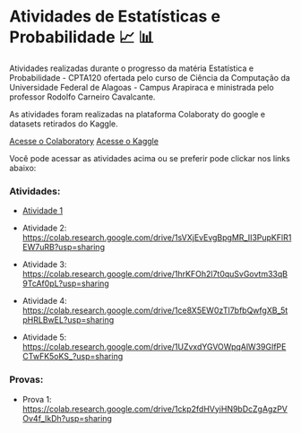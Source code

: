 # Atividades de Estatísticas e Probabilidade 📈 📊
Atividades realizadas durante o progresso da matéria Estatística e Probabilidade - CPTA120 ofertada pelo curso de Ciência da Computação da Universidade Federal de Alagoas - Campus Arapiraca e ministrada pelo professor Rodolfo Carneiro Cavalcante.

As atividades foram realizadas na plataforma Colaboraty do google e datasets retirados do Kaggle. 

<a href="https://research.google.com/colaboratory/">Acesse o Colaboratory</a>
<a href="https://www.kaggle.com/">Acesse o Kaggle</a>

Você pode acessar as atividades acima ou se preferir pode clickar nos links abaixo: 

<h3>Atividades:</h3>

- <a href="https://colab.research.google.com/drive/1SoRODaoz-_7PN4SBsYv5q5fE_R_UBXux?usp=sharing">Atividade 1</a>


- Atividade 2: 
https://colab.research.google.com/drive/1sVXjEvEvgBpgMR_II3PupKFlR1EW7uRB?usp=sharing

- Atividade 3:
https://colab.research.google.com/drive/1hrKFOh2l7t0quSvGovtm33qB9TcAf0pL?usp=sharing

- Atividade 4:
https://colab.research.google.com/drive/1ce8X5EW0zTl7bfbQwfgXB_5tpHRLBwEL?usp=sharing

- Atividade 5:
https://colab.research.google.com/drive/1UZvxdYGVOWpqAlW39GIfPECTwFK5oKS_?usp=sharing

<h3>Provas:</h3>

- Prova 1:
https://colab.research.google.com/drive/1ckp2fdHVyiHN9bDcZgAgzPVOv4f_IkDh?usp=sharing


